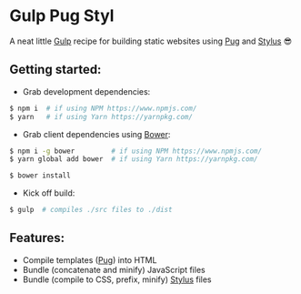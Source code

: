 # Gulp Pug Styl

A neat little [Gulp](http://gulpjs.com) recipe for building static websites using [Pug](https://pugjs.org) and [Stylus](http://stylus-lang.com) :sunglasses:

## Getting started:

* Grab development dependencies:

```sh
$ npm i  # if using NPM https://www.npmjs.com/
$ yarn   # if using Yarn https://yarnpkg.com/
```

* Grab client dependencies using [Bower](https://bower.io/):

```sh
$ npm i -g bower         # if using NPM https://www.npmjs.com/
$ yarn global add bower  # if using Yarn https://yarnpkg.com/

$ bower install
```

* Kick off build:

```sh
$ gulp  # compiles ./src files to ./dist
```

## Features:

* Compile templates ([Pug](https://pugjs.org/)) into HTML
* Bundle (concatenate and minify) JavaScript files
* Bundle (compile to CSS, prefix, minify) [Stylus](http://stylus-lang.com/) files
